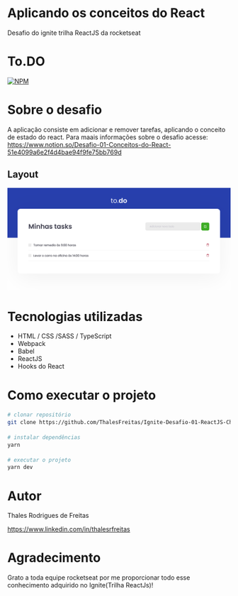 # Aplicando os conceitos do React
Desafio do ignite trilha ReactJS da rocketseat
# To.DO
[![NPM](https://img.shields.io/npm/l/reactjs_ignite)](https://github.com/ThalesFreitas/Ignite-Desafio-01-ReactJS-Chapter-I/blob/main/LICENSE) 

# Sobre o desafio
A aplicação consiste em adicionar e remover tarefas, aplicando o conceito de estado do react.
Para maais informações sobre o desafio acesse: https://www.notion.so/Desafio-01-Conceitos-do-React-51e4099a6e2f4d4bae94f9fe75bb769d

## Layout
![Desktop](https://github.com/ThalesFreitas/Ignite-Desafio-01-ReactJS-Chapter-I/blob/main/layout.png)

# Tecnologias utilizadas
- HTML / CSS /SASS / TypeScript
- Webpack
- Babel
- ReactJS
- Hooks do React

# Como executar o projeto

```bash
# clonar repositório
git clone https://github.com/ThalesFreitas/Ignite-Desafio-01-ReactJS-Chapter-I

# instalar dependências
yarn 

# executar o projeto
yarn dev
```

# Autor

Thales Rodrigues de Freitas

https://www.linkedin.com/in/thalesrfreitas

# Agradecimento
Grato a toda equipe rocketseat por me proporcionar todo esse conhecimento adquirido no Ignite(Trilha ReactJs)!
